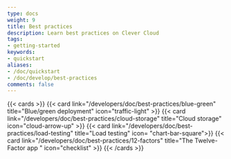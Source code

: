 ```yaml
---
type: docs
weight: 9
title: Best practices
description: Learn best practices on Clever Cloud
tags:
- getting-started
keywords:
- quickstart
aliases:
- /doc/quickstart
- /doc/develop/best-practices
comments: false
---
```


{{< cards >}}
  {{< card link="/developers/doc/best-practices/blue-green" title="Blue/green deployment" icon="traffic-light" >}}
  {{< card link="/developers/doc/best-practices/cloud-storage" title="Cloud storage" icon="cloud-arrow-up" >}}
  {{< card link="/developers/doc/best-practices/load-testing" title="Load testing" icon= "chart-bar-square">}}
  {{< card link="/developers/doc/best-practices/12-factors" title="The Twelve-Factor app " icon="checklist" >}}
{{< /cards >}}
